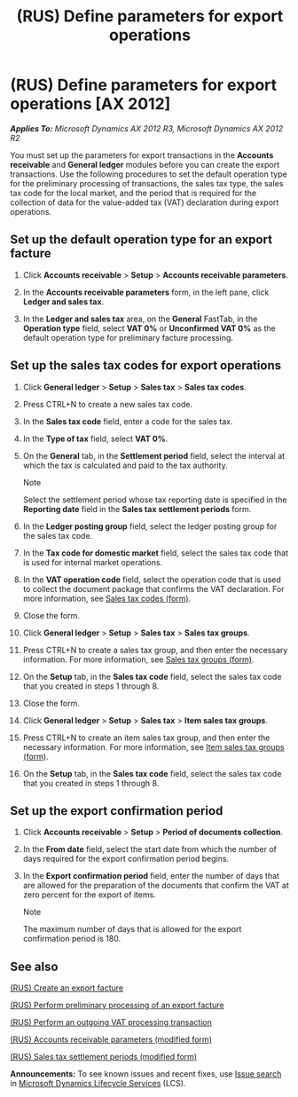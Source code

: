 ﻿---
title: (RUS) Define parameters for export operations
TOCTitle: (RUS) Define parameters for export operations
ms:assetid: a026e494-c77b-4433-936f-7619d7f2c50b
ms:mtpsurl: https://technet.microsoft.com/en-us/library/JJ678546(v=AX.60)
ms:contentKeyID: 49387775
ms.date: 04/18/2014
mtps_version: v=AX.60
f1_keywords:
- parameter
- Export transaction
---

# (RUS) Define parameters for export operations [AX 2012]


_**Applies To:** Microsoft Dynamics AX 2012 R3, Microsoft Dynamics AX 2012 R2_

You must set up the parameters for export transactions in the **Accounts receivable** and **General ledger** modules before you can create the export transactions. Use the following procedures to set the default operation type for the preliminary processing of transactions, the sales tax type, the sales tax code for the local market, and the period that is required for the collection of data for the value-added tax (VAT) declaration during export operations.

## Set up the default operation type for an export facture

1.  Click **Accounts receivable** \> **Setup** \> **Accounts receivable parameters**.

2.  In the **Accounts receivable parameters** form, in the left pane, click **Ledger and sales tax**.

3.  In the **Ledger and sales tax** area, on the **General** FastTab, in the **Operation type** field, select **VAT 0%** or **Unconfirmed VAT 0%** as the default operation type for preliminary facture processing.

## Set up the sales tax codes for export operations

1.  Click **General ledger** \> **Setup** \> **Sales tax** \> **Sales tax codes**.

2.  Press CTRL+N to create a new sales tax code.

3.  In the **Sales tax code** field, enter a code for the sales tax.

4.  In the **Type of tax** field, select **VAT 0%**.

5.  On the **General** tab, in the **Settlement period** field, select the interval at which the tax is calculated and paid to the tax authority.
    

    > [!NOTE]
    > <P>Select the settlement period whose tax reporting date is specified in the <STRONG>Reporting date</STRONG> field in the <STRONG>Sales tax settlement periods</STRONG> form.</P>



6.  In the **Ledger posting group** field, select the ledger posting group for the sales tax code.

7.  In the **Tax code for domestic market** field, select the sales tax code that is used for internal market operations.

8.  In the **VAT operation code** field, select the operation code that is used to collect the document package that confirms the VAT declaration. For more information, see [Sales tax codes (form)](https://technet.microsoft.com/en-us/library/aa553257\(v=ax.60\)).

9.  Close the form.

10. Click **General ledger** \> **Setup** \> **Sales tax** \> **Sales tax groups**.

11. Press CTRL+N to create a sales tax group, and then enter the necessary information. For more information, see [Sales tax groups (form)](https://technet.microsoft.com/en-us/library/aa498345\(v=ax.60\)).

12. On the **Setup** tab, in the **Sales tax code** field, select the sales tax code that you created in steps 1 through 8.

13. Close the form.

14. Click **General ledger** \> **Setup** \> **Sales tax** \> **Item sales tax groups**.

15. Press CTRL+N to create an item sales tax group, and then enter the necessary information. For more information, see [Item sales tax groups (form)](https://technet.microsoft.com/en-us/library/aa615960\(v=ax.60\)).

16. On the **Setup** tab, in the **Sales tax code** field, select the sales tax code that you created in steps 1 through 8.

## Set up the export confirmation period

1.  Click **Accounts receivable** \> **Setup** \> **Period of documents collection**.

2.  In the **From date** field, select the start date from which the number of days required for the export confirmation period begins.

3.  In the **Export confirmation period** field, enter the number of days that are allowed for the preparation of the documents that confirm the VAT at zero percent for the export of items.
    

    > [!NOTE]
    > <P>The maximum number of days that is allowed for the export confirmation period is 180.</P>



## See also

[(RUS) Create an export facture](rus-create-an-export-facture.md)

[(RUS) Perform preliminary processing of an export facture](rus-perform-preliminary-processing-of-an-export-facture.md)

[(RUS) Perform an outgoing VAT processing transaction](rus-perform-an-outgoing-vat-processing-transaction.md)

[(RUS) Accounts receivable parameters (modified form)](https://technet.microsoft.com/en-us/library/jj733289\(v=ax.60\))

[(RUS) Sales tax settlement periods (modified form)](https://technet.microsoft.com/en-us/library/jj711340\(v=ax.60\))

  
**Announcements:** To see known issues and recent fixes, use [Issue search](http://go.microsoft.com/fwlink/?linkid=389258) in [Microsoft Dynamics Lifecycle Services](http://go.microsoft.com/fwlink/?linkid=306505) (LCS).


